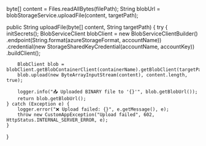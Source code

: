 byte[] content = Files.readAllBytes(filePath);
String blobUrl = blobStorageService.uploadFile(content, targetPath);


public String uploadFile(byte[] content, String targetPath) {
    try {
        initSecrets();
        BlobServiceClient blobClient = new BlobServiceClientBuilder()
                .endpoint(String.format(azureStorageFormat, accountName))
                .credential(new StorageSharedKeyCredential(accountName, accountKey))
                .buildClient();

        BlobClient blob = blobClient.getBlobContainerClient(containerName).getBlobClient(targetPath);
        blob.upload(new ByteArrayInputStream(content), content.length, true);

        logger.info("📤 Uploaded BINARY file to '{}'", blob.getBlobUrl());
        return blob.getBlobUrl();
    } catch (Exception e) {
        logger.error("❌ Upload failed: {}", e.getMessage(), e);
        throw new CustomAppException("Upload failed", 602, HttpStatus.INTERNAL_SERVER_ERROR, e);
    }
}
